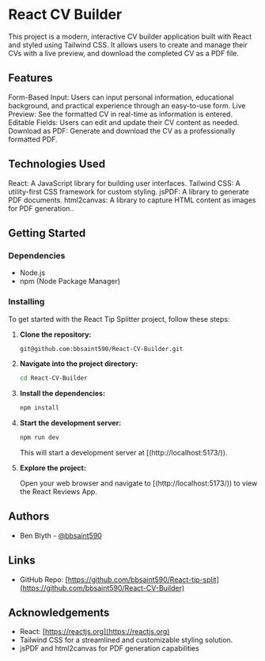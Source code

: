# React CV Builder

This project is a modern, interactive CV builder application built with React and styled using Tailwind CSS. It allows users to create and manage their CVs with a live preview, and download the completed CV as a PDF file.

## Features
Form-Based Input: Users can input personal information, educational background, and practical experience through an easy-to-use form.
Live Preview: See the formatted CV in real-time as information is entered.
Editable Fields: Users can edit and update their CV content as needed.
Download as PDF: Generate and download the CV as a professionally formatted PDF.

## Technologies Used
React: A JavaScript library for building user interfaces.
Tailwind CSS: A utility-first CSS framework for custom styling.
jsPDF: A library to generate PDF documents.
html2canvas: A library to capture HTML content as images for PDF generation..

## Getting Started

### Dependencies

- Node.js
- npm (Node Package Manager)

### Installing

To get started with the React Tip Splitter project, follow these steps:

1. **Clone the repository:**

    ```bash
    git@github.com:bbsaint590/React-CV-Builder.git
    ```

2. **Navigate into the project directory:**

    ```bash
    cd React-CV-Builder
    ```

3. **Install the dependencies:**

    ```bash
    npm install
    ```
    
4. **Start the development server:**

    ```bash
    npm run dev
    ```
    This will start a development server at [(http://localhost:5173/)).

5. **Explore the project:**

    Open your web browser and navigate to [(http://localhost:5173/)) to view the React Reviews App.

## Authors

- Ben Blyth - [@bbsaint590](https://github.com/bbsaint590)

## Links

- GitHub Repo: [https://github.com/bbsaint590/React-tip-split](https://github.com/bbsaint590/React-CV-Builder)

## Acknowledgements

- React: [https://reactjs.org](https://reactjs.org)
- Tailwind CSS for a streamlined and customizable styling solution.
- jsPDF and html2canvas for PDF generation capabilities
